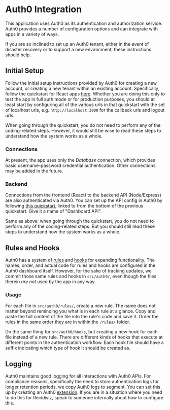 # Auth0 Integration
This application uses Auth0 as its authentication and authorization service. Auth0 provides a number
of configuration options and can integrate with apps in a variety of ways.

If you are so inclined to set up an Auth0 tenant, either in the event of disaster recovery or to
support a new environment, these instructions should help.

## Initial Setup
Follow the initial setup instructions provided by Auth0 for creating a new account, or creating a
new tenant within an existing account. Specifically, follow the quickstart for React apps
[here](https://auth0.com/docs/quickstart/spa/react). Whether you are doing this only to test the
app in full auth mode or for production purposes, you should at least start by configuring all of
the various urls in that quickstart with the set of localhost urls, e.g. `http://localhost:3000` for
the callback urls and logout urls.

When going through the quickstart, you do not need to perform any of the coding-related steps.
However, it would still be wise to read these steps to understand how the system works as a whole.

### Connections
At present, the app uses only the _Database_ connection, which provides basic username-password
credential authentication. Other connections may be added in the future.

### Backend
Connections from the frontend (React) to the backend API (Node/Express) are also authenticated via
Auth0. You can set up the API config in Auth0 by following [this quickstart](https://auth0.com/docs/quickstart/spa/react/02-calling-an-api),
linked to from the bottom of the previous quickstart. Give it a name of "Dashboard API".

Same as above: when going through the quickstart, you do not need to perform any of the coding-related
steps. But you should still read these steps to understand how the system works as a whole.

## Rules and Hooks
Auth0 has a system of [rules](https://auth0.com/docs/rules) and [hooks](https://auth0.com/docs/hooks)
for expanding functionality. The names, order, and actual code for rules and hooks are configured in
the Auth0 dashboard itself. However, for the sake of tracking updates, we commit those same rules
and hooks in `src/auth0/`, even though the files therein _are not_ used by the app in any way.

### Usage
For each file in `src/auth0/rules/`, create a new rule. The name does not matter beyond reminding
you what is in each rule at a glance. Copy and paste the full content of the file into the rule's
code and save it. Order the rules in the same order they are in within the `/rules/` folder.

Do the same thing for `src/auth0/hooks`, but creating a new hook for each file instead of a new
rule. There are different kinds of hooks that execute at different points in the authentication
workflow. Each hook file should have a suffix indicating which type of hook it should be created as.

## Logging
Auth0 maintains good logging for all interactions with Auth0 APIs. For compliance reasons,
specifically the need to store authentication logs for longer retention periods, we copy Auth0 logs
to segment. You can set this up by creating an Auth0 [extension](https://auth0.com/docs/extensions).
If you are in a situation where you need to do this for Recidiviz, speak to someone internally about
how to configure this.
